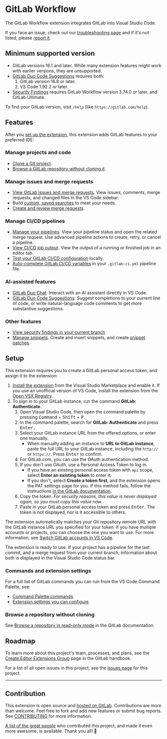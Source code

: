 # GitLab Workflow

The GitLab Workflow extension integrates GitLab into Visual Studio Code.

If you face an issue, check out our [troubleshooting page](https://docs.gitlab.com/editor_extensions/visual_studio_code/troubleshooting/) and if it's not listed, please [report it](https://gitlab.com/gitlab-org/gitlab-vscode-extension/-/blob/main/CONTRIBUTING.md#reporting-issues).

## Minimum supported version

- GitLab versions 16.1 and later. While many extension features might work with earlier versions, they are unsupported.
- [GitLab Duo Code Suggestions](https://docs.gitlab.com/user/project/repository/code_suggestions/) requires both:
  1. GitLab version 16.8 or later.
  1. VS Code 1.92.2 or later.
- [Security Findings](https://docs.gitlab.com/editor_extensions/visual_studio_code/#view-security-findings) requires GitLab Workflow version 3.74.0 or later, and GitLab Ultimate.

To find your GitLab version, visit `/help` (like `https://gitlab.com/help`).

## Features

After you [set up the extension](#setup), this extension adds GitLab features to your preferred IDE:

### Manage projects and code

- [Clone a Git project](https://docs.gitlab.com/editor_extensions/visual_studio_code/remote_urls/#clone-a-git-project).
- [Browse a GitLab repository without cloning it](https://docs.gitlab.com/editor_extensions/visual_studio_code/remote_urls/#browse-a-repository-in-read-only-mode).

### Manage issues and merge requests

- [View GitLab issues and merge requests](https://docs.gitlab.com/editor_extensions/visual_studio_code/#view-issues-and-merge-requests).
  View issues, comments, merge requests, and changed files in the VS Code sidebar.
- Build [custom, saved searches](https://docs.gitlab.com/editor_extensions/visual_studio_code/custom_queries/)
  to meet your needs.
- [Create and review merge requests](https://docs.gitlab.com/editor_extensions/visual_studio_code/#review-a-merge-request).

### Manage CI/CD pipelines

- [Manage your pipelines](https://docs.gitlab.com/editor_extensions/visual_studio_code/cicd/).
  View your pipeline status and open the related merge request. Use advanced pipeline actions to create, retry, or cancel a pipeline.
- [View CI/CD job output](https://docs.gitlab.com/editor_extensions/visual_studio_code/cicd/#view-cicd-job-output).
  View the output of a running or finished job in an editor tab.
- [Test your GitLab CI/CD configuration](https://docs.gitlab.com/editor_extensions/visual_studio_code/cicd/#test-gitlab-cicd-configuration) locally.
- [Auto-complete GitLab CI/CD variables](https://docs.gitlab.com/editor_extensions/visual_studio_code/cicd/#cicd-variable-autocompletion)
  in your `.gitlab-ci.yml` pipeline file.

### AI-assisted features

- [GitLab Duo Chat](https://docs.gitlab.com/user/gitlab_duo_chat/#use-gitlab-duo-chat-in-vs-code):
  Interact with an AI assistant directly in VS Code.
- [GitLab Duo Code Suggestions](https://docs.gitlab.com/user/project/repository/code_suggestions/):
  Suggest completions to your current line of code, or write natural-language code comments to get
  more substantive suggestions.

### Other features

- [View security findings in your current branch](https://docs.gitlab.com/editor_extensions/visual_studio_code/#view-security-findings)
- [Manage snippets](https://docs.gitlab.com/editor_extensions/visual_studio_code/#create-a-snippet). Create and insert snippets, and create [snippet patches](https://docs.gitlab.com/editor_extensions/visual_studio_code/#create-a-patch-file).

## Setup

This extension requires you to create a GitLab personal access token, and assign it to the extension:

1. [Install the extension](https://marketplace.visualstudio.com/items?itemName=GitLab.gitlab-workflow) from the Visual Studio Marketplace and enable it. If you use an unofficial version of VS Code, install the extension from the [Open VSX Registry](https://open-vsx.org/extension/GitLab/gitlab-workflow).
1. To sign in to your GitLab instance, run the command **GitLab: Authenticate**.
   1. Open Visual Studio Code, then open the command palette by pressing <kbd>Command</kbd> + <kbd>Shift</kbd> + <kbd>P</kbd>.
   1. In the command palette, search for **GitLab: Authenticate** and press <kbd>Enter<kbd>.
   1. Select your GitLab instance URL from the offered options, or enter one manually.
      - When manually adding an instance to **URL to GitLab instance**, paste the full URL to your
        GitLab instance, including the `http://` or `https://`. Press <kbd>Enter</kbd> to confirm.
   1. For GitLab.com, you can use the OAuth authentication method.
   1. If you don't use OAuth, use a Personal Access Token to log in.
      - If you have an existing personal access token with `api` scope, select **Enter an existing token** to enter it.
      - If you don't, select **Create a token first**, and the extension opens the PAT settings page for you.
        If this method fails, follow the instructions [in the GitLab documentation](https://docs.gitlab.com/user/profile/personal_access_tokens/#create-a-personal-access-token).
   1. Copy the token. _For security reasons, this value is never displayed again, so you must copy this value now._
   1. Paste in your GitLab personal access token and press <kbd>Enter</kbd>. The token is not displayed, nor is it accessible to others.

The extension automatically matches your Git repository remote URL with the GitLab instance URL you specified for your token. If you have multiple accounts or projects, you can choose the one you want to use. For more information, see [Switch GitLab accounts in VS Code](https://docs.gitlab.com/editor_extensions/visual_studio_code/#switch-gitlab-accounts-in-vs-code).

The extension is ready to use. If your project has a pipeline for the last commit, and a merge request from your current branch, information about both is displayed in the Visual Studio Code status bar.

### Commands and extension settings

For a full list of GitLab commands you can run from the VS Code Command Palette, see:

- [Command Palette commands](https://docs.gitlab.com/editor_extensions/visual_studio_code/settings/#command-palette-commands).
- [Extension settings you can configure](https://docs.gitlab.com/editor_extensions/visual_studio_code/settings/#extension-settings).

### Browse a repository without cloning

See [Browse a repository in read-only mode](https://docs.gitlab.com/editor_extensions/visual_studio_code/remote_urls/#browse-a-repository-in-read-only-mode) in the GitLab documentation.

## Roadmap

To learn more about this project's team, processes, and plans, see
the [Create:Editor Extensions Group](https://handbook.gitlab.com/handbook/engineering/development/dev/create/editor-extensions/)
page in the GitLab handbook.

For a list of all open issues in this project, see the
[issues page](https://gitlab.com/gitlab-org/gitlab-vscode-extension/-/issues/)
for this project.

---

## Contribution

This extension is open source and [hosted on GitLab](https://gitlab.com/gitlab-org/gitlab-vscode-extension). Contributions are more than welcome. Feel free to fork and add new features or submit bug reports. See [CONTRIBUTING](https://gitlab.com/gitlab-org/gitlab-vscode-extension/-/blob/HEAD/CONTRIBUTING.md) for more information.

[A list of the great people](https://gitlab.com/gitlab-org/gitlab-vscode-extension/-/blob/main/CONTRIBUTORS.md) who contributed this project, and made it even more awesome, is available. Thank you all! 🎉
